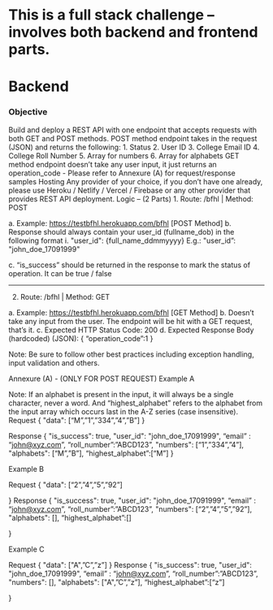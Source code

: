 <h1>This is a full stack challenge – involves both backend and frontend parts.</h1>

<p>
  <h1>Backend</h1>
<h3>Objective</h3>
  <p>
Build and deploy a REST API with one endpoint that accepts requests with both GET and POST methods.
POST method endpoint takes in the request (JSON) and returns the following:
1. Status
2. User ID
3. College Email ID
4. College Roll Number
5. Array for numbers
6. Array for alphabets
GET method endpoint doesn’t take any user input, it just returns an operation_code
- Please refer to Annexure (A) for request/response samples
Hosting
Any provider of your choice, if you don’t have one already, please use Heroku / Netlify / Vercel / Firebase or
any other provider that provides REST API deployment.
Logic – (2 Parts)
1. Route: /bfhl | Method: POST

a. Example: https://testbfhl.herokuapp.com/bfhl [POST Method]
b. Response should always contain your user_id (fullname_dob) in the following format
i. "user_id": {full_name_ddmmyyyy}
E.g.: "user_id”: "john_doe_17091999"

c. “is_success” should be returned in the response to mark the status of operation. It can
be true / false

______________________

2. Route: /bfhl | Method: GET

a. Example: https://testbfhl.herokuapp.com/bfhl [GET Method]
b. Doesn’t take any input from the user. The endpoint will be hit with a GET request, that’s
it.
c. Expected HTTP Status Code: 200
d. Expected Response Body (hardcoded) (JSON):
{
“operation_code”:1
}

Note: Be sure to follow other best practices including exception handling, input validation and others.

Annexure (A) - (ONLY FOR POST REQUEST)
Example A

Note: If an alphabet is present in the input, it will always be a single character, never a word. And
“highest_alphabet” refers to the alphabet from the input array which occurs last in the A-Z series (case
insensitive).
Request
{
"data": [“M”,”1”,”334”,”4”,”B”]
}

Response
{
"is_success": true,
"user_id": "john_doe_17091999",
“email” : “john@xyz.com”,
“roll_number”:”ABCD123”,
"numbers": [“1”,”334”,”4”],
"alphabets": [“M”,”B”],
“highest_alphabet”:[“M”]
}

Example B

Request
{
"data": [“2”,”4”,”5”,”92”]

}
Response
{
"is_success": true,
"user_id": "john_doe_17091999", “email” : “john@xyz.com”,
“roll_number”:”ABCD123”,
"numbers": [“2”,”4”,”5”,”92”],
"alphabets": [],
“highest_alphabet”:[]

}

Example C

Request
{
"data": ["A",”C”,”z”]
}
Response
{
"is_success": true,
"user_id": "john_doe_17091999", “email” : “john@xyz.com”,
“roll_number”:”ABCD123”,
"numbers": [],
"alphabets": ["A",”C”,”z”],
“highest_alphabet”:[“z”]

}
</p>
</p>

